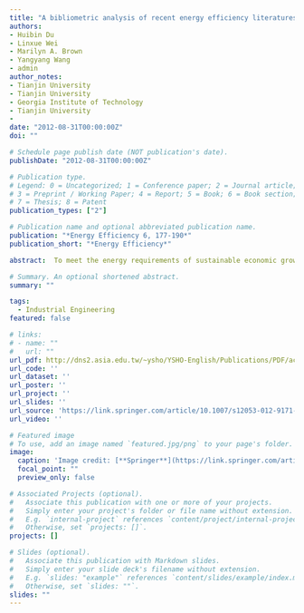 ```yaml
---
title: "A bibliometric analysis of recent energy efficiency literatures: an expanding and shifting focus"
authors:
- Huibin Du
- Linxue Wei
- Marilyn A. Brown
- Yangyang Wang
- admin
author_notes:
- Tianjin University
- Tianjin University
- Georgia Institute of Technology
- Tianjin University
- 
date: "2012-08-31T00:00:00Z"
doi: ""

# Schedule page publish date (NOT publication's date).
publishDate: "2012-08-31T00:00:00Z"

# Publication type.
# Legend: 0 = Uncategorized; 1 = Conference paper; 2 = Journal article;
# 3 = Preprint / Working Paper; 4 = Report; 5 = Book; 6 = Book section;
# 7 = Thesis; 8 = Patent
publication_types: ["2"]

# Publication name and optional abbreviated publication name.
publication: "*Energy Efficiency 6, 177-190*"
publication_short: "*Energy Efficiency*"

abstract:  To meet the energy requirements of sustainable economic growth, policymakers, analysts, and business leaders have increasingly turned to the role that energy efficiency might play. This has resulted in a growing energy efficiency literature, which is examined in this paper. Using bibliometric techniques, we analyze the database of Science Citation Index Expanded and Social Sciences Citation Index covering the 1991–2010 period. Of the 8,244 publications, 78.8 % were journal articles, and about 95.5 % were published in English. Based on the h-index, an evaluative indicator, the USA has produced the most influential set of publications on energy efficiency, followed by Canada, UK, Japan, and China. In contrast, China is second to the USA in the volume of its publications. Correspondingly, the University of California at Berkeley, Chinese Academy of Sciences, and Tsinghua University were the most productive research organizations. The three most common subjects examined in this body of research were “energy and fuels”, “environmental sciences”, and “electrical and electronic engineering”. Energy Policy has been the most productive journal, and “A water and heat management model for proton-exchange-membrane fuel-cells”, has had the most citations (587 through May 2012). Based on an analysis of article titles and keywords, we conclude that the hotspots of energy efficiency research have been green communications, renewable energy, and energy sustainability; green communications, in particular, has developed rapidly as a focus of energy efficiency publications in recent years.

# Summary. An optional shortened abstract.
summary: ""

tags:
  - Industrial Engineering
featured: false

# links:
# - name: ""
#   url: ""
url_pdf: http://dns2.asia.edu.tw/~ysho/YSHO-English/Publications/PDF/acknowledgement/Ene%20Eff6,%20177.pdf 
url_code: ''
url_dataset: ''
url_poster: ''
url_project: ''
url_slides: ''
url_source: 'https://link.springer.com/article/10.1007/s12053-012-9171-9#citeas'
url_video: ''

# Featured image
# To use, add an image named `featured.jpg/png` to your page's folder. 
image:
  caption: 'Image credit: [**Springer**](https://link.springer.com/article/10.1007/s12053-012-9171-9#citeas)'
  focal_point: ""
  preview_only: false

# Associated Projects (optional).
#   Associate this publication with one or more of your projects.
#   Simply enter your project's folder or file name without extension.
#   E.g. `internal-project` references `content/project/internal-project/index.md`.
#   Otherwise, set `projects: []`.
projects: []

# Slides (optional).
#   Associate this publication with Markdown slides.
#   Simply enter your slide deck's filename without extension.
#   E.g. `slides: "example"` references `content/slides/example/index.md`.
#   Otherwise, set `slides: ""`.
slides: ""
---
```


<!-- {{% callout note %}}
Click the *Cite* button above to demo the feature to enable visitors to import publication metadata into their reference management software.
{{% /callout %}}

{{% callout note %}}
Create your slides in Markdown - click the *Slides* button to check out the example.
{{% /callout %}}

Supplementary notes can be added here, including [code, math, and images](https://wowchemy.com/docs/writing-markdown-latex/). -->
